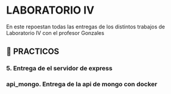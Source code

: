 # LABORATORIO IV

En este repoestan todas las entregas de los distintos trabajos de Laboratorio IV con el profesor Gonzales 
## 🚀 PRACTICOS

### 5. Entrega de el servidor de express
### api_mongo. Entrega de la api de mongo con docker
